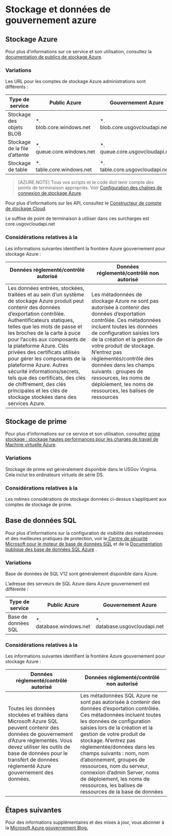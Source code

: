 <properties
    pageTitle="Documentation de gouvernement Azure | Microsoft Azure"
    description="Cela fournit une comparaison des fonctionnalités et des conseils sur le développement d’applications pour Azure gouvernement"
    services="Azure-Government"
    cloud="gov" 
    documentationCenter=""
    authors="ryansoc"
    manager="zakramer"
    editor=""/>

<tags
    ms.service="multiple"
    ms.devlang="na"
    ms.topic="article"
    ms.tgt_pltfrm="na"
    ms.workload="azure-government"
    ms.date="09/30/2016"
    ms.author="ryansoc"/>


#  <a name="azure-government-data-and-storage"></a>Stockage et données de gouvernement azure

##  <a name="azure-storage"></a>Stockage Azure

Pour plus d’informations sur ce service et son utilisation, consultez la [documentation de publics de stockage Azure](https://azure.microsoft.com/documentation/services/storage/).

### <a name="variations"></a>Variations

Les URL pour les comptes de stockage Azure administrations sont différents :

Type de service|Public Azure|Gouvernement Azure
---|---|---
Stockage des objets BLOB|*. blob.core.windows.net|*. blob.core.usgovcloudapi.net
Stockage de la file d’attente|*. queue.core.windows.net|*. queue.core.usgovcloudapi.net
Stockage de table|*. table.core.windows.net| *. table.core.usgovcloudapi.net

>[AZURE.NOTE] Tous vos scripts et le code doit tenir compte des points de terminaison appropriés.  Voir [Configuration des chaînes de connexion de stockage Azure](../storage-configure-connection-string.md#creating-a-connection-string-to-the-explicit-storage-endpoint). 

Pour plus d’informations sur les API, consultez le <a href="https://msdn.microsoft.com/en-us/library/azure/mt616540.aspx">Constructeur de compte de stockage Cloud</a>.

Le suffixe de point de terminaison à utiliser dans ces surcharges est core.usgovcloudapi.net 

### <a name="considerations"></a>Considérations relatives à la

Les informations suivantes identifient la frontière Azure gouvernement pour stockage Azure :

| Données réglementé/contrôlé autorisé | Données réglementé/contrôlé non autorisé |
|--------------------------------------------------------------------------------------|-----------------------------------------------------------------------------------------------------------------------------------------------------------------------------------------------------------------------------------------------------------------------------------------------------------------|
| Les données entrées, stockées, traitées et au sein d’un système de stockage Azure produit peut contenir des données d’exportation contrôlée. Authentificateurs statiques, telles que les mots de passe et les broches de la carte à puce pour l’accès aux composants de la plateforme Azure. Clés privées des certificats utilisés pour gérer les composants de la plateforme Azure. Autres sécurité informations/secrets, tels que des certificats, des clés de chiffrement, des clés principales et les clés de stockage stockées dans des services Azure. | Les métadonnées de stockage Azure ne sont pas autorisée à contenir des données d’exportation contrôlée. Ces métadonnées incluent toutes les données de configuration saisies lors de la création et la gestion de votre produit de stockage.  N’entrez pas réglementés/contrôle des données dans les champs suivants : groupes de ressources, les noms de déploiement, les noms de ressources, les balises de ressources  

##  <a name="premium-storage"></a>Stockage de prime

Pour plus d’informations sur ce service et son utilisation, consultez [prime stockage : stockage hautes performances pour les charges de travail de Machine virtuelle Azure](../storage/storage-premium-storage.md).

###  <a name="variations"></a>Variations

Stockage de prime est généralement disponible dans le USGov Virginia. Cela inclut les ordinateurs virtuels de série DS. 

### <a name="considerations"></a>Considérations relatives à la

Les mêmes considérations de stockage données ci-dessus s’appliquent aux comptes de stockage de prime. 

##  <a name="sql-database"></a>Base de données SQL

Pour plus d’informations sur la configuration de visibilité des métadonnées et des meilleures pratiques de protection, voir le<a href="https://msdn.microsoft.com/en-us/library/bb510589.aspx"> Centre de sécurité Microsoft pour le moteur de base de données SQL</a> et de la [Documentation publique des base de données SQL Azure](https://azure.microsoft.com/documentation/services/sql-database/) .

### <a name="variations"></a>Variations

Base de données de SQL V12 sont généralement disponible dans Azure.

L’adresse des serveurs de SQL Azure dans Azure gouvernement est différente :

Type de service|Public Azure|Gouvernement Azure
---|---|---
Base de données SQL|*. database.windows.net|*. database.usgovcloudapi.net

### <a name="considerations"></a>Considérations relatives à la

Les informations suivantes identifient la frontière Azure gouvernement pour stockage Azure :

| Données réglementé/contrôlé autorisé | Données réglementé/contrôlé non autorisé |
|--------------------------------------------------------------------------------------|-----------------------------------------------------------------------------------------------------------------------------------------------------------------------------------------------------------------------------------------------------------------------------------------------------------------|
| Toutes les données stockées et traitées dans Microsoft Azure SQL peuvent contenir des données de gouvernement d’Azure réglementés. Vous devez utiliser les outils de base de données pour le transfert de données réglementé Azure gouvernement des données. | Les métadonnées SQL Azure ne sont pas autorisée à contenir des données d’exportation contrôlée. Ces métadonnées incluent toutes les données de configuration saisies lors de la création et la gestion de votre produit de stockage.  N’entrez pas réglementée/données dans les champs suivants : nom, nom d’abonnement, groupes de ressources, nom du serveur, connexion d’admin Server, noms de déploiement, les noms de ressources, les balises de ressources de la base de données

##  <a name="next-steps"></a>Étapes suivantes

Pour des informations supplémentaires et des mises à jour, vous abonner à la <a href="https://blogs.msdn.microsoft.com/azuregov/">Microsoft Azure gouvernement Blog.</a>
